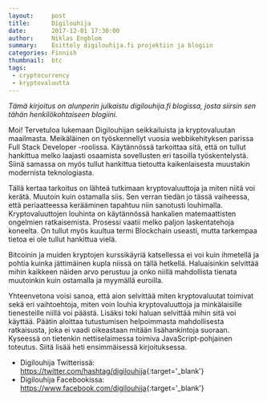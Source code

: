 ```yaml
---
layout:     post
title:      Digilouhija
date:       2017-12-01 17:30:00
author:     Niklas Engblom
summary:    Esittely digilouhija.fi projektiin ja blogiin
categories: Finnish
thumbnail:  btc
tags:
 - cryptocurrency
 - kryptovaluutta
---
```


*Tämä kirjoitus on alunperin julkaistu digilouhija.fi blogissa, josta siirsin sen tähän henkilökohtaiseen blogiini.*

Moi! Tervetuloa lukemaan Digilouhijan seikkailuista ja kryptovaluutan maailmasta. Meikäläinen on työskennellyt vuosia webbikehityksen parissa Full Stack Developer -roolissa. Käytännössä tarkoittaa sitä, että on tullut hankittua melko laajasti osaamista sovellusten eri tasoilla työskentelystä. Siinä samassa on myös tullut hankittua tietoutta kaikenlaisesta muustakin modernista teknologiasta.

Tällä kertaa tarkoitus on lähteä tutkimaan kryptovaluuttoja ja miten niitä voi kerätä. Muutoin kuin ostamalla siis. Sen verran tiedän jo tässä vaiheessa, että periaatteessa kerääminen tapahtuu niin sanotusti louhimalla. Kryptovaluuttojen louhinta on käytännössä hankalien matemaattisten ongelmien ratkaisemista. Prosessi vaatii melko paljon laskentatehoja koneelta. On tullut myös kuultua termi Blockchain useasti, mutta tarkempaa tietoa ei ole tullut hankittua vielä.

Bitcoinin ja muiden kryptojen kurssikäyriä katsellessa ei voi kuin ihmetellä ja pohtia kuinka jättimäinen kupla niissä on tällä hetkellä. Haluaisinkin selvittää mihin kaikkeen näiden arvo perustuu ja onko niillä mahdollista tienata muutoinkin kuin ostamalla ja myymällä euroilla.

Yhteenvetona voisi sanoa, että aion selvittää miten kryptovaluutat toimivat sekä eri vaihtoehtoja, miten voin louhia kryptovaluuttoja ja minkälaisille tienesteille niillä voi päästä. Lisäksi toki haluan selvittää mihin sitä voi käyttää. Päätin aloittaa tutustumisen helpoimmasta mahdollisesta ratkaisusta, joka ei vaadi oikeastaan mitään lisähankintoja suoraan. Kyseessä on tietenkin nettiselaimessa toimiva JavaScript-pohjainen toteutus. Siitä lisää heti ensimmäisessä kirjoituksessa.

* Digilouhija Twitterissä: <https://twitter.com/hashtag/digilouhija>{:target='_blank'}
* Digilouhija Facebookissa: <https://www.facebook.com/digilouhija>{:target='_blank'}
